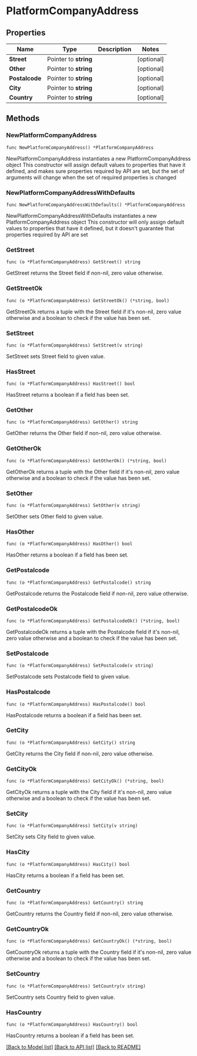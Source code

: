 # PlatformCompanyAddress

## Properties

Name | Type | Description | Notes
------------ | ------------- | ------------- | -------------
**Street** | Pointer to **string** |  | [optional] 
**Other** | Pointer to **string** |  | [optional] 
**Postalcode** | Pointer to **string** |  | [optional] 
**City** | Pointer to **string** |  | [optional] 
**Country** | Pointer to **string** |  | [optional] 

## Methods

### NewPlatformCompanyAddress

`func NewPlatformCompanyAddress() *PlatformCompanyAddress`

NewPlatformCompanyAddress instantiates a new PlatformCompanyAddress object
This constructor will assign default values to properties that have it defined,
and makes sure properties required by API are set, but the set of arguments
will change when the set of required properties is changed

### NewPlatformCompanyAddressWithDefaults

`func NewPlatformCompanyAddressWithDefaults() *PlatformCompanyAddress`

NewPlatformCompanyAddressWithDefaults instantiates a new PlatformCompanyAddress object
This constructor will only assign default values to properties that have it defined,
but it doesn't guarantee that properties required by API are set

### GetStreet

`func (o *PlatformCompanyAddress) GetStreet() string`

GetStreet returns the Street field if non-nil, zero value otherwise.

### GetStreetOk

`func (o *PlatformCompanyAddress) GetStreetOk() (*string, bool)`

GetStreetOk returns a tuple with the Street field if it's non-nil, zero value otherwise
and a boolean to check if the value has been set.

### SetStreet

`func (o *PlatformCompanyAddress) SetStreet(v string)`

SetStreet sets Street field to given value.

### HasStreet

`func (o *PlatformCompanyAddress) HasStreet() bool`

HasStreet returns a boolean if a field has been set.

### GetOther

`func (o *PlatformCompanyAddress) GetOther() string`

GetOther returns the Other field if non-nil, zero value otherwise.

### GetOtherOk

`func (o *PlatformCompanyAddress) GetOtherOk() (*string, bool)`

GetOtherOk returns a tuple with the Other field if it's non-nil, zero value otherwise
and a boolean to check if the value has been set.

### SetOther

`func (o *PlatformCompanyAddress) SetOther(v string)`

SetOther sets Other field to given value.

### HasOther

`func (o *PlatformCompanyAddress) HasOther() bool`

HasOther returns a boolean if a field has been set.

### GetPostalcode

`func (o *PlatformCompanyAddress) GetPostalcode() string`

GetPostalcode returns the Postalcode field if non-nil, zero value otherwise.

### GetPostalcodeOk

`func (o *PlatformCompanyAddress) GetPostalcodeOk() (*string, bool)`

GetPostalcodeOk returns a tuple with the Postalcode field if it's non-nil, zero value otherwise
and a boolean to check if the value has been set.

### SetPostalcode

`func (o *PlatformCompanyAddress) SetPostalcode(v string)`

SetPostalcode sets Postalcode field to given value.

### HasPostalcode

`func (o *PlatformCompanyAddress) HasPostalcode() bool`

HasPostalcode returns a boolean if a field has been set.

### GetCity

`func (o *PlatformCompanyAddress) GetCity() string`

GetCity returns the City field if non-nil, zero value otherwise.

### GetCityOk

`func (o *PlatformCompanyAddress) GetCityOk() (*string, bool)`

GetCityOk returns a tuple with the City field if it's non-nil, zero value otherwise
and a boolean to check if the value has been set.

### SetCity

`func (o *PlatformCompanyAddress) SetCity(v string)`

SetCity sets City field to given value.

### HasCity

`func (o *PlatformCompanyAddress) HasCity() bool`

HasCity returns a boolean if a field has been set.

### GetCountry

`func (o *PlatformCompanyAddress) GetCountry() string`

GetCountry returns the Country field if non-nil, zero value otherwise.

### GetCountryOk

`func (o *PlatformCompanyAddress) GetCountryOk() (*string, bool)`

GetCountryOk returns a tuple with the Country field if it's non-nil, zero value otherwise
and a boolean to check if the value has been set.

### SetCountry

`func (o *PlatformCompanyAddress) SetCountry(v string)`

SetCountry sets Country field to given value.

### HasCountry

`func (o *PlatformCompanyAddress) HasCountry() bool`

HasCountry returns a boolean if a field has been set.


[[Back to Model list]](../README.md#documentation-for-models) [[Back to API list]](../README.md#documentation-for-api-endpoints) [[Back to README]](../README.md)


